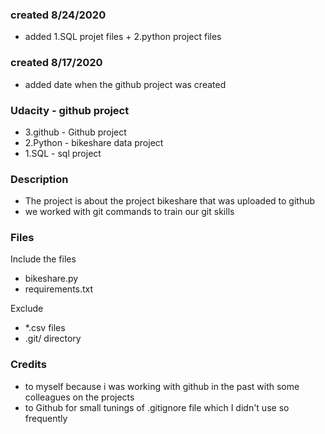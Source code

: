 ### created 8/24/2020
- added 1.SQL projet files + 2.python project files

### created 8/17/2020
- added date when the github project was created

### Udacity - github project
- 3.github  - Github project
- 2.Python  - bikeshare data project
- 1.SQL     - sql project

### Description
- The project is about the project bikeshare that was uploaded to github
- we worked with git commands to train our git skills

### Files
Include the files
- bikeshare.py
- requirements.txt

Exclude
- *.csv files
- .git/ directory

### Credits
- to myself because i was working with github in the past with some colleagues on the projects
- to Github for small tunings of .gitignore file which I didn't use so frequently



